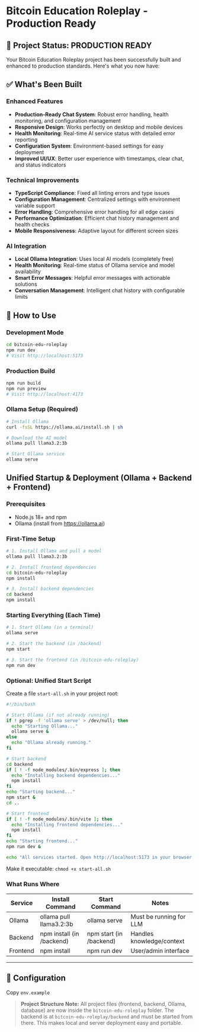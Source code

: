 # Bitcoin Education Roleplay - Production Ready

## 🎉 Project Status: PRODUCTION READY

Your Bitcoin Education Roleplay project has been successfully built and enhanced to production standards. Here's what you now have:

## ✅ What's Been Built

### **Enhanced Features**
- **Production-Ready Chat System**: Robust error handling, health monitoring, and configuration management
- **Responsive Design**: Works perfectly on desktop and mobile devices
- **Health Monitoring**: Real-time AI service status with detailed error reporting
- **Configuration System**: Environment-based settings for easy deployment
- **Improved UI/UX**: Better user experience with timestamps, clear chat, and status indicators

### **Technical Improvements**
- **TypeScript Compliance**: Fixed all linting errors and type issues
- **Configuration Management**: Centralized settings with environment variable support
- **Error Handling**: Comprehensive error handling for all edge cases
- **Performance Optimization**: Efficient chat history management and health checks
- **Mobile Responsiveness**: Adaptive layout for different screen sizes

### **AI Integration**
- **Local Ollama Integration**: Uses local AI models (completely free)
- **Health Monitoring**: Real-time status of Ollama service and model availability
- **Smart Error Messages**: Helpful error messages with actionable solutions
- **Conversation Management**: Intelligent chat history with configurable limits

## 🚀 How to Use

### **Development Mode**
```bash
cd bitcoin-edu-roleplay
npm run dev
# Visit http://localhost:5173
```

### **Production Build**
```bash
npm run build
npm run preview
# Visit http://localhost:4173
```

### **Ollama Setup** (Required)
```bash
# Install Ollama
curl -fsSL https://ollama.ai/install.sh | sh

# Download the AI model
ollama pull llama3.2:3b

# Start Ollama service
ollama serve
```

## Unified Startup & Deployment (Ollama + Backend + Frontend)

### Prerequisites
- Node.js 18+ and npm
- Ollama (install from https://ollama.ai)

### First-Time Setup
```bash
# 1. Install Ollama and pull a model
ollama pull llama3.2:3b

# 2. Install frontend dependencies
cd bitcoin-edu-roleplay
npm install

# 3. Install backend dependencies
cd backend
npm install
```

### Starting Everything (Each Time)
```bash
# 1. Start Ollama (in a terminal)
ollama serve

# 2. Start the backend (in /backend)
npm start

# 3. Start the frontend (in /bitcoin-edu-roleplay)
npm run dev
```

### Optional: Unified Start Script
Create a file `start-all.sh` in your project root:
```bash
#!/bin/bash

# Start Ollama (if not already running)
if ! pgrep -f 'ollama serve' > /dev/null; then
  echo "Starting Ollama..."
  ollama serve &
else
  echo "Ollama already running."
fi

# Start backend
cd backend
if [ ! -f node_modules/.bin/express ]; then
  echo "Installing backend dependencies..."
  npm install
fi
echo "Starting backend..."
npm start &
cd ..

# Start frontend
if [ ! -f node_modules/.bin/vite ]; then
  echo "Installing frontend dependencies..."
  npm install
fi
echo "Starting frontend..."
npm run dev &

echo "All services started. Open http://localhost:5173 in your browser."
```
Make it executable: `chmod +x start-all.sh`

### What Runs Where
| Service   | Install Command         | Start Command         | Notes                        |
|-----------|------------------------|-----------------------|------------------------------|
| Ollama    | ollama pull llama3.2:3b| ollama serve          | Must be running for LLM      |
| Backend   | npm install (in /backend) | npm start (in /backend) | Handles knowledge/context    |
| Frontend  | npm install            | npm run dev           | User/admin interface         |

---

## 🔧 Configuration

Copy `env.example`

> **Project Structure Note:**
> All project files (frontend, backend, Ollama, database) are now inside the `bitcoin-edu-roleplay` folder. The backend is at `bitcoin-edu-roleplay/backend` and must be started from there. This makes local and server deployment easy and portable.
